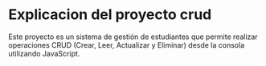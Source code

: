 # Explicacion del proyecto crud

Este proyecto es un sistema de gestión de estudiantes que permite realizar operaciones CRUD (Crear, Leer, Actualizar y Eliminar) desde la consola utilizando JavaScript.